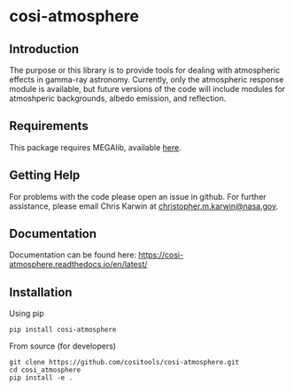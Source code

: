 # cosi-atmosphere

## Introduction  <br />
The purpose or this library is to provide tools for dealing with atmospheric effects in gamma-ray astronomy. Currently, only the atmospheric response module is available, but future versions of the code will include modules for atmoshperic backgrounds, albedo emission, and reflection. 

## Requirements <br />
This package requires MEGAlib, available [here](http://megalibtoolkit.com/home.html).   

## Getting Help
For problems with the code please open an issue in github. For further assistance, please email Chris Karwin at christopher.m.karwin@nasa.gov.

## Documentation
Documentation can be found here: https://cosi-atmosphere.readthedocs.io/en/latest/

## Installation
Using pip 
```
pip install cosi-atmosphere
```
From source (for developers)
```
git clone https://github.com/cositools/cosi-atmosphere.git
cd cosi_atmosphere
pip install -e .
```
